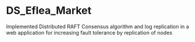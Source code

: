 # DS_Eflea_Market
Implemented Distributed RAFT Consensus algorithm and log replication in a web application for increasing fault tolerance by replication of nodes
